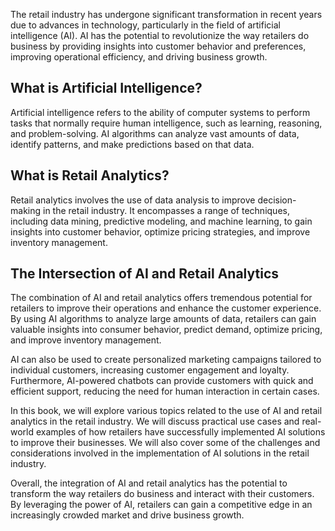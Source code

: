 
The retail industry has undergone significant transformation in recent years due to advances in technology, particularly in the field of artificial intelligence (AI). AI has the potential to revolutionize the way retailers do business by providing insights into customer behavior and preferences, improving operational efficiency, and driving business growth.

What is Artificial Intelligence?
--------------------------------

Artificial intelligence refers to the ability of computer systems to perform tasks that normally require human intelligence, such as learning, reasoning, and problem-solving. AI algorithms can analyze vast amounts of data, identify patterns, and make predictions based on that data.

What is Retail Analytics?
-------------------------

Retail analytics involves the use of data analysis to improve decision-making in the retail industry. It encompasses a range of techniques, including data mining, predictive modeling, and machine learning, to gain insights into customer behavior, optimize pricing strategies, and improve inventory management.

The Intersection of AI and Retail Analytics
-------------------------------------------

The combination of AI and retail analytics offers tremendous potential for retailers to improve their operations and enhance the customer experience. By using AI algorithms to analyze large amounts of data, retailers can gain valuable insights into consumer behavior, predict demand, optimize pricing, and improve inventory management.

AI can also be used to create personalized marketing campaigns tailored to individual customers, increasing customer engagement and loyalty. Furthermore, AI-powered chatbots can provide customers with quick and efficient support, reducing the need for human interaction in certain cases.

In this book, we will explore various topics related to the use of AI and retail analytics in the retail industry. We will discuss practical use cases and real-world examples of how retailers have successfully implemented AI solutions to improve their businesses. We will also cover some of the challenges and considerations involved in the implementation of AI solutions in the retail industry.

Overall, the integration of AI and retail analytics has the potential to transform the way retailers do business and interact with their customers. By leveraging the power of AI, retailers can gain a competitive edge in an increasingly crowded market and drive business growth.

